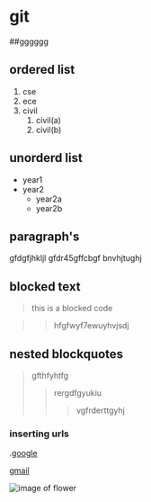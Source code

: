 # git
##gggggg
## ordered list
1. cse
2. ece
3. civil
      1. civil(a)
      2. civil(b)
## unorderd list
- year1
- year2
    * year2a
    * year2b

## paragraph's
gfdgfjhkljl
gfdr45gffcbgf
bnvhjtughj
## blocked text
> this is a blocked code

>> hfgfwyf7ewuyhvjsdj
## nested blockquotes
> gfthfyhtfg
>> rergdfgyukiu
>>> vgfrderttgyhj
### inserting urls
.[google](http://google.com/)


[gmail](http://gmail.com/)


![image of flower](https://github.com/kummariraveena554/git/blob/main/rose_white_rose_flower_216547.jpg)
